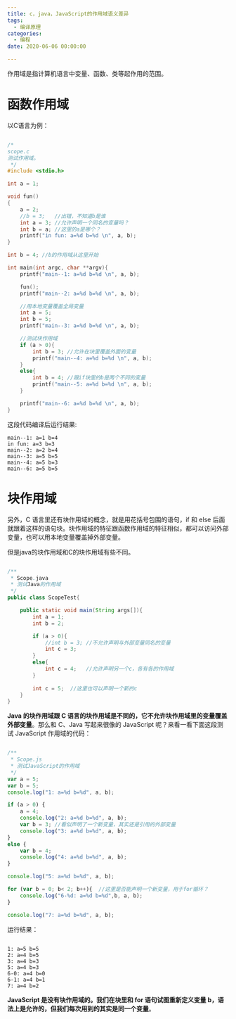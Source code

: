 ```yaml
---
title: c，java，JavaScript的作用域语义差异
tags:
  - 编译原理
categories:
  - 编程
date: 2020-06-06 00:00:00

---
```


作用域是指计算机语言中变量、函数、类等起作用的范围。



# 函数作用域

以C语言为例：

```c

/*
scope.c
测试作用域。
 */
#include <stdio.h>

int a = 1;

void fun()
{
    a = 2;
    //b = 3;   //出错，不知道b是谁
    int a = 3; //允许声明一个同名的变量吗？
    int b = a; //这里的a是哪个？
    printf("in fun: a=%d b=%d \n", a, b);
}

int b = 4; //b的作用域从这里开始

int main(int argc, char **argv){
    printf("main--1: a=%d b=%d \n", a, b);

    fun();
    printf("main--2: a=%d b=%d \n", a, b);

    //用本地变量覆盖全局变量
    int a = 5;
    int b = 5;
    printf("main--3: a=%d b=%d \n", a, b);

    //测试块作用域
    if (a > 0){
        int b = 3; //允许在块里覆盖外面的变量
        printf("main--4: a=%d b=%d \n", a, b);
    }
    else{
        int b = 4; //跟if块里的b是两个不同的变量
        printf("main--5: a=%d b=%d \n", a, b);
    }

    printf("main--6: a=%d b=%d \n", a, b);
}
```

这段代码编译后运行结果:

```
main--1: a=1 b=4 
in fun: a=3 b=3 
main--2: a=2 b=4 
main--3: a=5 b=5 
main--4: a=5 b=3 
main--6: a=5 b=5 
```

# 块作用域

另外，C 语言里还有块作用域的概念，就是用花括号包围的语句，if 和 else 后面就跟着这样的语句块。块作用域的特征跟函数作用域的特征相似，都可以访问外部变量，也可以用本地变量覆盖掉外部变量。

但是java的块作用域和C的块作用域有些不同。

```java

/**
 * Scope.java
 * 测试Java的作用域
 */
public class ScopeTest{

    public static void main(String args[]){
        int a = 1;
        int b = 2;

        if (a > 0){
            //int b = 3; //不允许声明与外部变量同名的变量
            int c = 3;
        }
        else{
            int c = 4;   //允许声明另一个c，各有各的作用域
        }
        
        int c = 5;  //这里也可以声明一个新的c
    }
}
```



**Java 的块作用域跟 C 语言的块作用域是不同的，它不允许块作用域里的变量覆盖外部变量**。那么和 C、Java 写起来很像的 JavaScript 呢？来看一看下面这段测试 JavaScript 作用域的代码：

```javascript

/**
 * Scope.js
 * 测试JavaScript的作用域
 */
var a = 5;
var b = 5;
console.log("1: a=%d b=%d", a, b);

if (a > 0) {
    a = 4;
    console.log("2: a=%d b=%d", a, b);
    var b = 3; //看似声明了一个新变量，其实还是引用的外部变量
    console.log("3: a=%d b=%d", a, b);
}
else {
    var b = 4;
    console.log("4: a=%d b=%d", a, b);
}

console.log("5: a=%d b=%d", a, b);

for (var b = 0; b< 2; b++){  //这里是否能声明一个新变量，用于for循环？
    console.log("6-%d: a=%d b=%d",b, a, b);
}

console.log("7: a=%d b=%d", a, b);
```

运行结果：

```

1: a=5 b=5
2: a=4 b=5
3: a=4 b=3
5: a=4 b=3
6-0: a=4 b=0
6-1: a=4 b=1
7: a=4 b=2
```



**JavaScript 是没有块作用域的。我们在块里和 for 语句试图重新定义变量 b，语法上是允许的，但我们每次用到的其实是同一个变量**。

